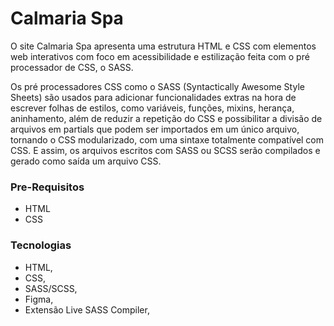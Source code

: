 # Calmaria Spa

O site Calmaria Spa apresenta uma estrutura HTML e CSS com elementos web interativos com foco em acessibilidade e estilização feita com o pré processador de CSS, o SASS.

Os pré processadores CSS como o SASS (Syntactically Awesome Style Sheets) são usados para adicionar funcionalidades extras na hora de escrever folhas de estilos, como variáveis, funções, mixins, herança, aninhamento, além de reduzir a repetição do CSS e possibilitar a divisão de arquivos em partials que podem ser importados em um único arquivo, tornando o CSS modularizado, com uma sintaxe totalmente compatível com CSS. E assim, os arquivos escritos com SASS ou SCSS serão compilados e gerado como saída um arquivo CSS.


### Pre-Requisitos
- HTML
- CSS

### Tecnologias

- HTML, 
- CSS,
- SASS/SCSS,
- Figma,
- Extensão Live SASS Compiler,
